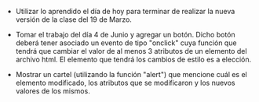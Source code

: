 - Utilizar lo aprendido el día de hoy para terminar de realizar
la nueva versión de la clase del 19 de Marzo.

- Tomar el trabajo del día 4 de Junio y agregar un botón. Dicho botón
deberá tener asociado un evento de tipo "onclick" cuya función que tendrá que 
cambiar el valor de al menos 3 atributos de un elemento del archivo html. 
El elemento que tendrá los cambios de estilo es a elección.

- Mostrar un cartel (utilizando la función "alert") que mencione cuál es el 
 elemento modificado, los atributos que se modificaron y los nuevos valores de los mismos.
